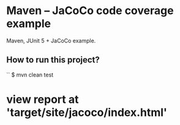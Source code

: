 # Maven – JaCoCo code coverage example
Maven, JUnit 5 + JaCoCo example.

## How to run this project?
``
$ mvn clean test

# view report at 'target/site/jacoco/index.html'
```
